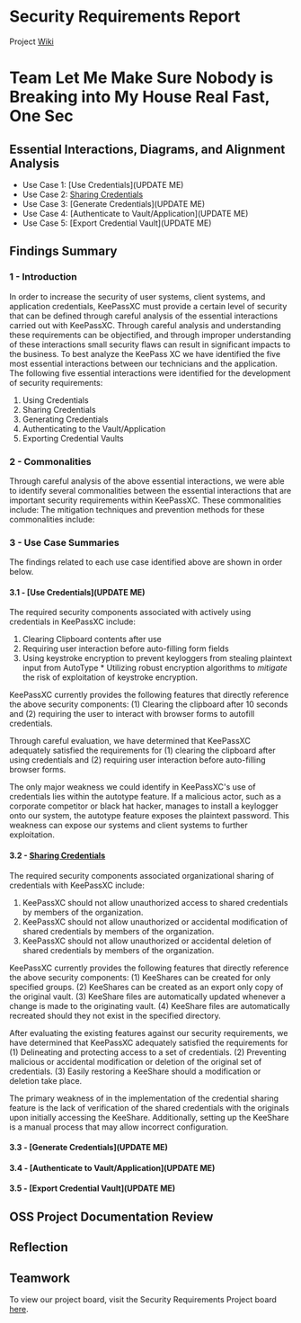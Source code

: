 # Security Requirements Report
Project [Wiki](https://github.com/JCKelley-CYBR/CYBR-8420-SoftwareAssurance/wiki)

# Team Let Me Make Sure Nobody is Breaking into My House Real Fast, One Sec

## Essential Interactions, Diagrams, and Alignment Analysis
- Use Case 1: [Use Credentials](UPDATE ME)
- Use Case 2: [Sharing Credentials](CYBR-8420-SoftwareAssurance\UseCase\SharingCredentials\readme.md)
- Use Case 3: [Generate Credentials](UPDATE ME)
- Use Case 4: [Authenticate to Vault/Application](UPDATE ME)
- Use Case 5: [Export Credential Vault](UPDATE ME)

## Findings Summary
### 1 - Introduction
In order to increase the security of user systems, client systems, and application credentials, KeePassXC must provide a certain level of security that can be defined through careful analysis of the essential interactions carried out with KeePassXC. Through careful analysis and understanding these requirements can be objectified, and through improper understanding of these interactions small security flaws can result in significant impacts to the business. To best analyze the KeePass XC we have identified the five most essential interactions between our technicians and the application. The following five essential interactions were identified for the development of security requirements:
  1. Using Credentials
  2. Sharing Credentials
  3. Generating Credentials
  4. Authenticating to the Vault/Application
  5. Exporting Credential Vaults
### 2 - Commonalities
Through careful analysis of the above essential interactions, we were able to identify several commonalities between the essential interactions that are important security requirements within KeePassXC. These commonalities include: The mitigation techniques and prevention methods for these commonalities include:
### 3 - Use Case Summaries
The findings related to each use case identified above are shown in order below.

#### 3.1 - [Use Credentials](UPDATE ME)
The required security components associated with actively using credentials in KeePassXC include:
  1. Clearing Clipboard contents after use
  2. Requiring user interaction before auto-filling form fields
  3. Using keystroke encryption to prevent keyloggers from stealing plaintext input from AutoType
    * Utilizing robust encryption algorithms to *mitigate* the risk of exploitation of keystroke encryption. 

KeePassXC currently provides the following features that directly reference the above security components: (1) Clearing the clipboard after 10 seconds and (2) requiring the user to interact with browser forms to autofill credentials.

Through careful evaluation, we have determined that KeePassXC adequately satisfied the requirements for (1) clearing the clipboard after using credentials and (2) requiring user interaction before auto-filling browser forms.

The only major weakness we could identify in KeePassXC's use of credentials lies within the autotype feature. If a malicious actor, such as a corporate competitor or black hat hacker, manages to install a keylogger onto our system, the autotype feature exposes the plaintext password. This weakness can expose our systems and client systems to further exploitation.

#### 3.2 - [Sharing Credentials](CYBR-8420-SoftwareAssurance\UseCase\SharingCredentials\readme.md)
The required security components associated organizational sharing of credentials with KeePassXC include:
  1. KeePassXC should not allow unauthorized access to shared credentials by members of the organization.
  2. KeePassXC should not allow unauthorized or accidental modification of shared credentials by members of the organization.
  3. KeePassXC should not allow unauthorized or accidental deletion of shared credentials by members of the organization.

KeePassXC currently provides the following features that directly reference the above security components: (1) KeeShares can be created for only specified groups. (2) KeeShares can be created as an export only copy of the original vault. (3) KeeShare files are automatically updated whenever a change is made to the originating vault. (4) KeeShare files are automatically recreated should they not exist in the specified directory.

After evaluating the existing features against our security requirements, we have determined that KeePassXC adequately satisfied the requirements for (1) Delineating and protecting access to a set of credentials. (2) Preventing malicious or accidental modification or deletion of the original set of  credentials. (3) Easily restoring a KeeShare should a modification or deletion take place.

The primary weakness of in the implementation of the credential sharing feature is the lack of verification of the shared credentials with the originals upon initially accessing the KeeShare. Additionally, setting up the KeeShare is a manual process that may allow incorrect configuration.

#### 3.3 - [Generate Credentials](UPDATE ME)

#### 3.4 - [Authenticate to Vault/Application](UPDATE ME)

#### 3.5 - [Export Credential Vault](UPDATE ME)


## OSS Project Documentation Review

## Reflection

## Teamwork
To view our project board, visit the Security Requirements Project board [here](https://github.com/users/JCKelley-CYBR/projects/2).
